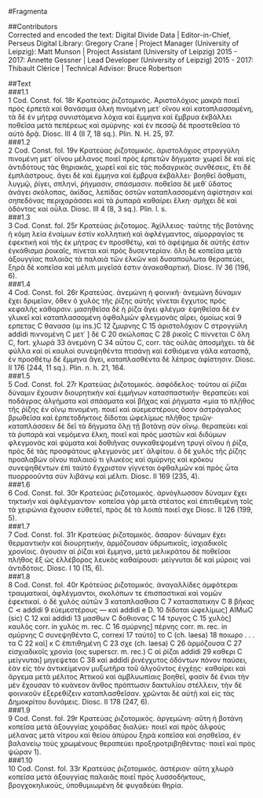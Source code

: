 #Fragmenta  

##Contributors  
Corrected and encoded the text: Digital Divide Data | Editor-in-Chief, Perseus Digital Library: Gregory Crane | Project Manager (University of Leipzig): Matt Munson | Project Assistant (University of Leipzig) 2015 - 2017: Annette Gessner | Lead Developer (University of Leipzig) 2015 - 2017: Thibault Clérice | Technical Advisor: Bruce Robertson  

##Text  
###1.1  
1 Cod. Const. fol. 18r Κρατεύας ῥιζοτομικός. Ἀριστολόχιος μακρὰ ποιεῖ πρὸς ἑρπετὰ καὶ θανάσιμα ὁλκὴ πινομένη μετ᾿ οἴνου καὶ καταπλασσομένη, τὰ δὲ ἐν μήτρᾳ συνιστάμενα λόχια καὶ ἔμμηνα καὶ ἔμβρυα ἐκβάλλει ποθεῖσα μετὰ πεπέρεως καὶ σμύρνης· καὶ ἐν πεσσῷ δὲ προστεθεῖσα τὸ αὐτὸ δρᾷ. Diosc. III 4 (II 7, 18 sq.). Plin. N. H. 25, 97.  
###1.2  
2 Cod. Const. fol. 19v Κρατεύας ῥιζοτομικός. ἀριστολόχιος στρογγύλη πινομένη μετ᾿ οἴνου μέλανος ποιεῖ πρὸς ἑρπετῶν δήγματα· χωρεῖ δὲ καὶ εἰς ἀντιδότους τὰς θηριακάς, χωρεῖ καὶ εἰς τὰς ποδαγρικὰς συνθέσεις, ἔτι δὲ ἐμπλάστρους. ἄγει δὲ καὶ ἔμμηνα καὶ ἔμβρυα ἐκβάλλει· βοηθεῖ ἄσθματι, λυγμῷ, ῥίγει, σπληνί, ῥήγμασιν, σπάσμασιν. ποθεῖσα δὲ μεθ᾿ ὕδατος ἀνάγει σκόλοπας, ἀκίδας, λεπίδας ὀστῶν καταπλασσομένη ἀφίστησιν καὶ σηπεδόνας περιχαράσσει καὶ τὰ ῥυπαρὰ καθαίρει ἕλκη· σμήχει δὲ καὶ ὀδόντας καὶ οὖλα. Diosc. III 4 (8, 3 sq.). Plin. l. s.  
###1.3  
3 Cod. Const. fol. 25r Κρατεύας ῥιζοτομος. Ἀχίλλειος· ταύτης τῆς βοτάνης ἡ κόμη λεία ἐναίμων ἐστὶν κολλητικὴ καὶ ἀφλέγμαντος, αἱμορραγίας τε ἐφεκτικὴ καὶ τῆς ἐκ μήτρας ἐν προσθέτῳ, καὶ τὸ ἀφέψημα δὲ αὐτῆς ἐστιν ἐγκάθισμα ῥοικαῖς, πίνεται καὶ πρὸς δυσεντερίαν. ὅλη δὲ κοπεῖσα μετὰ ἀξουγγίας παλαιᾶς τὰ παλαιὰ τῶν ἑλκῶν καὶ δυσαπούλωτα θεραπεύει, ξηρὰ δὲ κοπεῖσα καὶ μέλιτι μιγεῖσά ἐστιν ἀνακαθαρτική. Diosc. IV 36 (196, 6).  
###1.4  
4 Cod. Const. fol. 26r Κρατεύας. ἀνεμώνη ἡ φοινικῆ· ἀνεμώνη δύναμιν ἔχει δριμεῖαν, ὅθεν ὁ χυλὸς τῆς ῥίζης αὐτῆς γίνεται ἔγχυτος πρὸς κεφαλῆς κάθαρσιν. μασηθεῖσα δὲ ἡ ῥίζα ἄγει φλέγμα· ἑψηθεῖσα δὲ ἐν γλυκεῖ καὶ καταπλασσομένη ὀφθαλμῶν φλεγμονὰς αἴρει, ὁμοίως καὶ 9 ερπετας C θανασα (ιμ ins.)C 12 ζμυρνης C 15 ἀριστολόχιον C στρογγύλη addidi πιννομένη C μετ᾿ ] δὲ C 20 σκώλοπας C 28 ῥικοῖς C πίννεται C ὅλη C, fort. χλωρὰ 33 ἀνεμόνη C 34 αὖτου C, corr. τὰς οὐλὰς ἀποσμήχει. τὰ δὲ φύλλα καὶ οἱ καυλοὶ συνεψηθέντα πτισάνῃ καὶ ἐσθιόμενα γάλα κατασπᾷ, ἐν προσθέτῳ δὲ ἔμμηνα ἄγει, καταπλασθέντα δὲ λέπρας ἀφίστησιν. Diosc. II 176 (244, 11 sq.). Plin. n. h. 21, 164.  
###1.5  
5 Cod. Const. fol. 27r Κρατεύας ῥιζοτομικός. ἀσφόδελος· τούτου αἱ ῥίζαι δύναμιν ἔχουσιν διουρητικὴν καὶ ἐμμήνων κατασπαστικήν· θεραπεύει καὶ ποδάγρας ἀλγήματα καὶ σπάσματα καὶ βῆχας καὶ ῥήγματα ⋖μία τὸ πλῇθος τῆς ῥίζης ἐν οἴνῳ πινομένη. ποιεῖ καὶ αὐεμεστέρους ὄσον ἀστράγαλος βρωθεῖσα καὶ ἐρπετοδήκτοις δίδοται ὠφελίμως πλῆθος τριῶν· καταπλάσσειν δὲ δεῖ τὰ δήγματα ὅλῃ τῇ βοτάνῃ σὺν οἴνῳ. θεραπεύει καὶ τὰ ῥυπαρὰ καὶ νεμόμενα ἕλκη, ποιεῖ καὶ πρὸς μαστῶν καὶ διδύμων φλεγμονὰς καὶ φύματα καὶ δοθιῆνας συγκαθεψομένη τρυγὶ οἴνου ἡ ῥίζα, πρὸς δὲ τὰς προσφάτους φλεγμονὰς μετ᾿ ἀλφίτου. ὁ δὲ χυλὸς τῆς ῥίζης προσλαβὼν οἴνου παλαιοῦ τι γλυκέος καὶ σμύρνης καὶ κρόκου συνεψηθέντων ἐπὶ ταὐτὸ ἔγχριστον γίγνεται ὀφθαλμῶν καὶ πρὸς ὦτα πυορροοῦντα σὺν λιβάνῳ καὶ μέλιτι. Diosc. II 169 (235, 4).  
###1.6  
6 Cod. Const. fol. 30r Κρατεύας ῥιζοτομικός. ἀρνόγλωσσον δύναμιν ἔχει τηκτικὴν καὶ ἀφλέγμαντον· κοπεῖσα γὰρ μετὰ στέατος καὶ ἐπιτιθεμένη τοῖς τὰ χειρώνια ἔχουσιν εὐθετεῖ, πρὸς δὲ τὰ λοιπὰ ποιεῖ σχε Diosc. II 126 (199, 5).  
###1.7  
7 Cod. Const. fol. 31r Κρατεύας ῥιζοτομικός. ἄσαρον· δύναμιν ἔχει θερμαντικὴν καὶ διουρητικήν, ἁρμόζουσαν ὑδρωπικοῖς, ἰσχιαδικοῖς χρονίοις. ἄγουσιν αἱ ῥίζαι καὶ ἔμμηνα, μετὰ μελικράτου δὲ ποθεῖσαι πλῆθος ἓξ ὡς ἐλλέβορος λευκὸς καθαίρουσι· μείγνυται δὲ καὶ μύροις ναὶ ἀντιδότοις. Diosc. I 10 (15, 6).  
###1.8  
8 Cod. Const. fol. 40r Κρότεύας ῥιζοτομικός. ἀναγαλλίδες ἀμφότεραι τραυματικαί, ἀφλέγμαντοι, σκολόπων τε ἐπισπαστικαὶ καὶ νομῶν ἐφεκτικαί. ὁ δὲ χυλὸς αὐτῶν 3 καταπλασθισα C 7 κατασπατικην C 8 βῆκας C ⋖ addidi 9 εὐεμεστέρους — καὶ addidi e D. 10 δίδοται ὠφελίμως] ΑΙΜωϹ (sic) C 12 καὶ addidi 13 μασθων C δοθιονας C 14 τρυγος C 15 χυλὸς] καυλὸς corr. in χυλὸς m. rec. C 16 σμύρνης] πέρνης corr. m. rec. in σμύρνης C συνεψηθέντα C, correxi 17 ταὐτὸ] το C (ch. laesa) 18 ποιωρο . . . τα C 22 καὶ] κ C ἐπιτιθημένη C 23 σχε (ch. laesa) C 26 ἁρμόζουσα C 27 εἰσχιαδικοῖς χρονία (οις superscr. m. rec.) C αἱ ῥίζαι addidi 29 καθερι C μείγνυται] μηγεψεται C 38 καὶ addidi ῥινέγχυτος ὀδόντων πόνον παύσει, ἐὰν εἰς τὸν ἀντικείμενον μυξωτῆρα τοῦ ἀλγοῦντος ἐγχέῃς· καθαίρει καὶ ἄργεμα μετὰ μέλιτος Ἀττικοῦ καὶ ἀμβλυωπίαις βοηθεῖ, φασὶν δὲ ἔνιοι τὴν μὲν ἔχουσαν τὸ κυάνεον ἄνθος πρόπτωσιν δακτυλίου στέλλειν, τὴν δὲ φοινικοῦν ἐξερεθίζειν καταπλασθεῖσαν. χρῶνται δὲ αὐτῇ καὶ εἰς τὰς Δημοκρίτου δυνάμεις. Diosc. II 178 (247, 6).  
###1.9  
9 Cod. Const. fol. 29r Κρατεύας ῥιζοτομικός. ἀργεμώνη· αὕτη ἡ βοτάνη κοπεῖσα μετὰ ἀξουγγίας χοιράδας διαλύει· ποιεῖ καὶ πρὸς ἀλφοὺς μέλανας μετὰ νίτρου καὶ θείου ἀπύρου ξηρὰ κοπεῖσα καὶ σησθεῖσα, ἐν βαλανείῳ τοὺς χρωμένους θεραπεύει προξηροτριβηθέντας· ποιεῖ καὶ πρὸς ψώραν 1).  
###1.10  
10 Cod. Const. fol. 33r Κρατεύας ῥιζοτομικός. ἀστέριον· αὕτη χλωρὰ κοπεῖσα μετὰ ἀξουγγίας παλαιᾶς ποιεῖ πρὸς λυσσοδήκτους, βρογχοκηλικούς, ὑποθυμιωμένη δὲ φυγαδεύει θηρία.  
